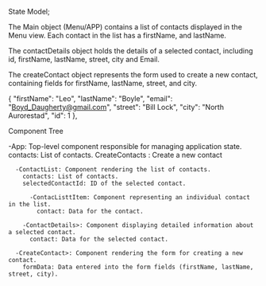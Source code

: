 State Model;

The Main object (Menu/APP) contains a list of contacts displayed in the Menu view.
Each contact in the list has a firstName, and lastName.

The contactDetails object holds the details of a selected contact, including id, firstName, lastName, street, city and Email.

The createContact object represents the form used to create a new contact, containing fields for firstName, lastName, street, and city.

{
"firstName": "Leo",
"lastName": "Boyle",
"email": "Boyd_Daugherty@gmail.com",
"street": "Bill Lock",
"city": "North Aurorestad",
"id": 1
},

Component Tree

-App: Top-level component responsible for managing application state.
contacts: List of contacts.
CreateContacts : Create a new contact

      -ContactList: Component rendering the list of contacts.
        contacts: List of contacts.
        selectedContactId: ID of the selected contact.

          -ContacListtItem: Component representing an individual contact in the list.
            contact: Data for the contact.

        -ContactDetails>: Component displaying detailed information about a selected contact.
          contact: Data for the selected contact.

      -CreateContact>: Component rendering the form for creating a new contact.
        formData: Data entered into the form fields (firstName, lastName, street, city).
